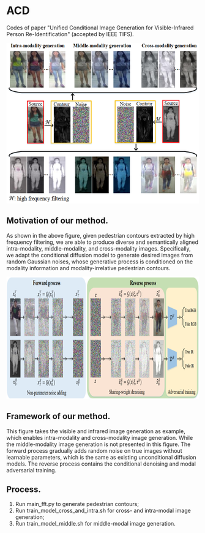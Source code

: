 # ACD
Codes of paper "Unified Conditional Image Generation for Visible-Infrared Person Re-Identification" (accepted by IEEE TIFS).

 <img src="/figs/motivation.png" width="560" height="420">
 
## Motivation of our method.
As shown in the above figure, given pedestrian contours extracted by high frequency filtering, we are able to produce diverse and semantically aligned intra-modality, middle-modality, and cross-modality images. Specifically, we adapt the conditional diffusion model to generate desired images from random Gaussian noises, whose generative process is conditioned on the modality information and modality-irrelative pedestrian contours.

 <img src="/figs/framework.png" width="1000" height="320">
 
## Framework of our method.
This figure takes the visible and infrared image generation as example, which enables intra-modality and cross-modality image generation. While the middle-modality image generation is not presented in this figure. The
forward process gradually adds random noise on true images without learnable parameters, which is the same as existing unconditional diffusion models. The reverse process contains the conditional denoising and modal adversarial training. 

## Process.
1. Run main_fft.py to generate pedestrian contours;
2. Run train_model_cross_and_intra.sh for cross- and intra-modal image generation;
3. Run train_model_middle.sh for middle-modal image generation.
